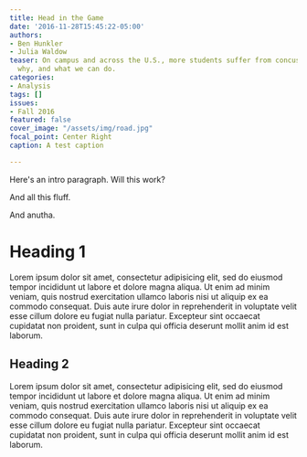 ```yaml
---
title: Head in the Game
date: '2016-11-28T15:45:22-05:00'
authors:
- Ben Hunkler
- Julia Waldow
teaser: On campus and across the U.S., more students suffer from concussions. Here's
  why, and what we can do.
categories:
- Analysis
tags: []
issues:
- Fall 2016
featured: false
cover_image: "/assets/img/road.jpg"
focal_point: Center Right
caption: A test caption

---
```

Here's an intro paragraph. Will this work?

And all this fluff.

And anutha.

# Heading 1

Lorem ipsum dolor sit amet, consectetur adipisicing elit, sed do eiusmod tempor incididunt ut labore et dolore magna aliqua. Ut enim ad minim veniam, quis nostrud exercitation ullamco laboris nisi ut aliquip ex ea commodo consequat. Duis aute irure dolor in reprehenderit in voluptate velit esse cillum dolore eu fugiat nulla pariatur. Excepteur sint occaecat cupidatat non proident, sunt in culpa qui officia deserunt mollit anim id est laborum.

## Heading 2

Lorem ipsum dolor sit amet, consectetur adipisicing elit, sed do eiusmod tempor incididunt ut labore et dolore magna aliqua. Ut enim ad minim veniam, quis nostrud exercitation ullamco laboris nisi ut aliquip ex ea commodo consequat. Duis aute irure dolor in reprehenderit in voluptate velit esse cillum dolore eu fugiat nulla pariatur. Excepteur sint occaecat cupidatat non proident, sunt in culpa qui officia deserunt mollit anim id est laborum.
